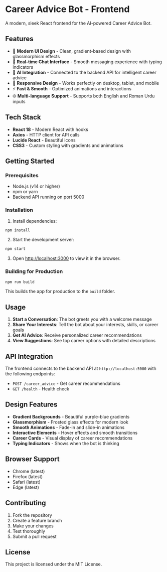 # Career Advice Bot - Frontend

A modern, sleek React frontend for the AI-powered Career Advice Bot.

## Features

- 🎨 **Modern UI Design** - Clean, gradient-based design with glassmorphism effects
- 💬 **Real-time Chat Interface** - Smooth messaging experience with typing indicators
- 🤖 **AI Integration** - Connected to the backend API for intelligent career advice
- 📱 **Responsive Design** - Works perfectly on desktop, tablet, and mobile
- ⚡ **Fast & Smooth** - Optimized animations and interactions
- 🌐 **Multi-language Support** - Supports both English and Roman Urdu inputs

## Tech Stack

- **React 18** - Modern React with hooks
- **Axios** - HTTP client for API calls
- **Lucide React** - Beautiful icons
- **CSS3** - Custom styling with gradients and animations

## Getting Started

### Prerequisites

- Node.js (v14 or higher)
- npm or yarn
- Backend API running on port 5000

### Installation

1. Install dependencies:
```bash
npm install
```

2. Start the development server:
```bash
npm start
```

3. Open [http://localhost:3000](http://localhost:3000) to view it in the browser.

### Building for Production

```bash
npm run build
```

This builds the app for production to the `build` folder.

## Usage

1. **Start a Conversation**: The bot greets you with a welcome message
2. **Share Your Interests**: Tell the bot about your interests, skills, or career goals
3. **Get AI Advice**: Receive personalized career recommendations
4. **View Suggestions**: See top career options with detailed descriptions

## API Integration

The frontend connects to the backend API at `http://localhost:5000` with the following endpoints:

- `POST /career_advice` - Get career recommendations
- `GET /health` - Health check

## Design Features

- **Gradient Backgrounds** - Beautiful purple-blue gradients
- **Glassmorphism** - Frosted glass effects for modern look
- **Smooth Animations** - Fade-in and slide-in animations
- **Interactive Elements** - Hover effects and smooth transitions
- **Career Cards** - Visual display of career recommendations
- **Typing Indicators** - Shows when the bot is thinking

## Browser Support

- Chrome (latest)
- Firefox (latest)
- Safari (latest)
- Edge (latest)

## Contributing

1. Fork the repository
2. Create a feature branch
3. Make your changes
4. Test thoroughly
5. Submit a pull request

## License

This project is licensed under the MIT License.

